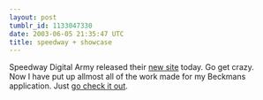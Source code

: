 ```yaml
---
layout: post
tumblr_id: 1133047330
date: 2003-06-05 21:35:47 UTC
title: speedway + showcase
---
```


Speedway Digital Army released their <a href="http://www.speedway.se/" target="_blank">new site</a> today. Go get crazy.
<br/>
Now I have put up allmost all of the work made for my Beckmans application. Just <a href="http://rasmusandersson.se/beckmans/" target="_blank">go check it out</a>.
